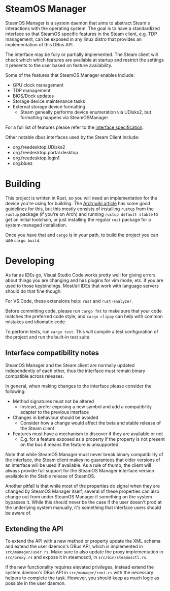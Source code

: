 # SteamOS Manager

SteamOS Manager is a system daemon that aims to abstract Steam's interactions
with the operating system. The goal is to have a standardized interface so that
SteamOS specific features in the Steam client, e.g. TDP management, can be
exposed in any linux distro that provides an implementation of this DBus API.

The interface may be fully or partially implemented. The Steam client will
check which which features are available at startup and restrict the settings
it presents to the user based on feature availability.

Some of the features that SteamOS Manager enables include:
- GPU clock management
- TDP management
- BIOS/Dock updates
- Storage device maintenance tasks
- External storage device formatting
  - Steam geneally performs device enumeration via UDisks2, but formatting
	happens via SteamOSManager

For a full list of features please refer to the [interface specification](https://gitlab.steamos.cloud/holo/steamos-manager/-/blob/master/com.steampowered.SteamOSManager1.xml).

Other notable dbus interfaces used by the Steam Client include:
- org.freedesktop.UDisks2
- org.freedesktop.portal.desktop
- org.freedesktop.login1
- org.bluez

# Building

This project is written in Rust, so you will need an implementation for the
device you're using for building. The [Arch wiki
article](https://wiki.archlinux.org/title/rust) has some good guidelines for
this, but this mostly consists of installing `rustup` from the
`rustup` package (if you're on Arch) and running `rustup default stable` to get
an initial toolchain, or just installing the regular `rust` package for a
system-managed installation.

Once you have that and `cargo` is in your path, to build the project you can
use `cargo build`.

# Developing

As far as IDEs go, Visual Studio Code works pretty well for giving errors about
things you are changing and has plugins for vim mode, etc. if you are used to
those keybindings. Most/all IDEs that work with language servers should do that
fine though.

For VS Code, these extensions help: `rust` and `rust-analyzer`.

Before committing code, please run `cargo fmt` to make sure that your code
matches the preferred code style, and `cargo clippy` can help with common
mistakes and idiomatic code.

To perform tests, run `cargo test`. This will compile a test configuration of
the project and run the built-in test suite.

## Interface compatibility notes

SteamOS Manager and the Steam client are normally updated independently of each
other, thus the interface must remain binary compatible across releases.

In general, when making changes to the interface please consider the following:
- Method signatures must not be altered
  - Instead, prefer exposing a new symbol and add a compatibility adapter to
	the previous interface
- Changes in behaviour should be avoided
  - Consider how a change would affect the beta and stable release of the Steam
	client
- Features must have a mechanism to discover if they are available or not
  - E.g. for a feature exposed as a property if the property is not present on
	the bus it means the feature is unsupported.

Note that while SteamOS Manager must never break binary compatibility of
the interface, the Steam client makes no guarantees that older versions of
an interface will be used if available. As a rule of thumb, the client will
always provide full support for the SteamOS Manager interface version available
in the Stable release of SteamOS.

Another pitfall is that while most of the properties do signal when they are
changed by SteamOS Manager itself, several of these properties can also change
out from under SteamOS Manager if something on the system bypasses it. While
this should never be the case if the user doesn't prod at the underlying system
manually, it's something that interface users should be aware of.

## Extending the API

To extend the API with a new method or property update the XML schema and
extend the user daemon's DBus API, which is implemented in
`src/manager/user.rs`. Make sure to also update the proxy implementation in
`src/proxy.rs` and expose it in steamosctl, in `src/bin/steamosctl.rs`.

If the new functionality requires elevated privileges, instead extend the
system daemon's DBus API in `src/manager/root.rs` with the necessary helpers to
complete the task. However, you should keep as much logic as possible in the
user daemon.
